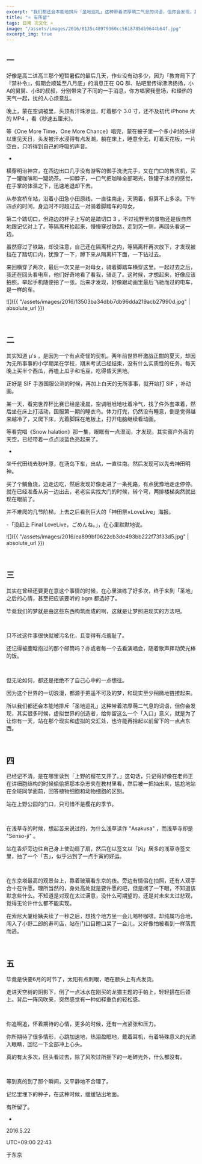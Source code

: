```yaml
---
excerpt: "我们都还会本能地排斥「圣地巡礼」这种带着浓厚萌二气息的词语，但你会发现，其实很多时候，虚拟世界的创造者，给你留这么一个「入口」意义，就是为了让你有一天，站在那个现实和虚拟的交汇处，也许能再拾起以前留下的一点点东西。"
title: "⭐️ 有所留"
tags: 日常 次文化 ⭐️
image: "/assets/images/2016/8135c48979360cc5618785db9644b64f.jpg"
excerpt_img: true
---
```


## 一

好像是高二进高三那个短暂暑假的最后几天，作业没有动多少，因为「教育局下了『禁补令』，假期会顺延至八月底」的消息正在 QQ 群、贴吧里传得沸沸扬扬，小A的舅舅、小B的叔叔，分别带来了不同的一手消息，你方唱罢我登场，和燥热的天气一起，扰的人心烦意乱。

晚上，蒙在空调被里，头顶有汗珠渗出，盯着那个 3.0 寸，还不及初代 iPhone 大的 MP4 ，看《秒速五厘米》。

等《One More Time，One More Chance》唱完，蒙在被子里一个多小时的头得以重见天日，头发被汗水浸得有点发潮，躺在床上，睡意全无，盯着天花板，一片空白，只听得到自己的呼吸的声音。

-

横穿明治神宫，在西边出口几乎没有游客的御手洗洗完手，又在门口的售货机，买了一罐咖啡和一罐奶茶。一仰脖子，一口气把咖啡全部喝光，铁罐子冰凉的感觉，在手掌的体温之下，迅速地退却下去。

从参宫桥车站，沿着小田急小田原线，一直往南走，天阴着，但算不上多凉。下午四点的时间，身边时不时超过去一对骑着脚踏车的母女。

第二个踏切口，但路边的杆子上写的是踏切口 3 ，不过视野里的景物还是很自然地跟记忆对上了。等隔离杆抬起来，慢慢穿过铁路，走到另一侧，再回头看这一边。

虽然穿过了铁路，却没注意，自己还在隔离杆之内，等隔离杆再次放下，才发现被挡在了踏切口内，犹豫了一下，蹲下来从隔离杆下面，一下钻过去。

来回横穿了两次，最后一次又是一对母女，骑着脚踏车横穿这里。一起过去之后，我还在回头看电车，他们好奇地看了看我，骑走了。这时候，才想起来，好像应该拍照。举起手机随便拍了一张。后来才发现，好像跟动画里最后飞驰而过的电车，是一样的车。

![]({{ "/assets/images/2016/13503ba34dbb7db96dda219acb27990d.jpg" | absolute_url }})

<br>

## 二

其实知道 μ's ，是因为一个有点奇怪的契机。两年前世界杯激战正酣的夏天，却因为无所事事的小学期呆在学校，期末考试已经结束，没有什么实质性的任务。每天晚上买半个西瓜，再嗑上瓜子和毛豆，吃得昏天黑地。

正好是 SIF 手游国服公测的时候，再加上白天的无所事事，就开始打 SIF ，补动画。

某一天，看完世界杯比赛已经是凌晨，空调咝咝地吐着冷气，找了件外套罩着，然后坐在床上打活动，国服第一期的睡衣鸟。体力打完，仍然没有睡意，倒是觉得越来越冷了，又爬下床，光着脚踩在地板上，打开电脑继续看动画。

等看完唱《Snow halation》那一集，眼眶有一点湿润，才发现，其实窗户外面的天空，已经带着一点点淡蓝色亮起来了。

-

坐千代田线去秋叶原，在汤岛下车，出站，一直往南。然后发现可以先去神田明神。

买了个鲷鱼烧，边走边吃，然后发现好像走进了一条死路，有点犹豫地走走停停。就在已经准备从另一边出去，老老实实找大门的时候，转个弯，两排楼梯突然就出现在眼前了。

并不难爬的几节阶梯，上去之后看到巨大的「神田祭×LoveLive」海报。

-「没赶上 Final LoveLive，ごめんね。」，在心里默默地说。

![]({{ "/assets/images/2016/ea899bf0622cb3de493bb222f73f33d5.jpg" | absolute_url }})

<br>

## 三

其实在曾经还要更在意这个事情的时候，在心里演练了好多次，终于来到「圣地」之后的心情，甚至把应该要听的 bgm 都选好了。

毕竟我们的梦就是由这些东西构筑而成的啊，这就是让梦照进现实的方法吧。

<br>

只不过这件事很快就被污名化，且变得有点羞耻了。

还记得被鹿晗抱过的那个邮筒吗？亦或者每一个去看演唱会，随着歌声挥动荧光棒的饭。

<br>

但无论如何，都还是拒绝不了自己心中的一点想往。

因为这个世界的一切浪漫，都源于把遥不可及的梦，和现实至少稍微地链接起来。

所以我们都还会本能地排斥「圣地巡礼」这种带着浓厚萌二气息的词语，但你会发现，其实很多时候，虚拟世界的创造者，给你留这么一个「入口」意义，就是为了让你有一天，站在那个现实和虚拟的交汇处，也许能再拾起以前留下的一点点东西。

<br>

## 四

已经记不清，是在哪里读到「上野的樱花又开了。」这句话，只记得好像在老师正在讲细胞结构的时候偷偷把那本杂志夹在教材里看，然后被一把抽出来，尴尬地站在全班同学面前，回答植物细胞和动物细胞的区别。

站在上野公园的门口，只可惜不是樱花的季节。

<br>

在浅草寺的时候，想起苦来说过的，为什么浅草读作 "Asakusa" ，而浅草寺却是 "Senso-ji" 。

站在香炉旁边往自己身上使劲扇了扇，然后在以签文以「凶」居多的浅草寺签文里，抽了一个「吉」，似乎沾到了一点手寅的好运。

<br>

在东京塔最高的观景台上，靠着玻璃看东京的夜。旁边有情侣在拍照，还有人双手合十在许愿。理所当然的，身处高处就是要许愿的吧，但是闭了一下眼，不知道该默念些什么。不知道是对现在太过满意，没什么可期望的，还是对未来太过悲观，觉得无论许什么都不能实现。

在索尼大厦给姨夫续了一秒之后，想找个地方坐一会儿喝杯咖啡。却纯属巧合地，闯入了小野二郎的寿司店，站在门口目瞪口呆了一会儿，又好像怕被看到一样落荒而逃。

<br>

## 五

毕竟是快要6月的时节了，太阳有点刺眼，晒在额头上有点发烫。

走进天空树的阴影下，倒了一点冰水在刚买的龙猫主题的手帕上，轻轻搭在后颈上。背后一阵风吹来，突然感觉有一种如释重负的轻松感。

<br>

你追啊追，怀着期待的心情，更多的时候，还有一点紧张和压力。

你所期待了很多情形，心跳加速地，热泪盈眶地，戴着耳机，有着特殊意义的光涌入眼睛，回忆一下全部冲上心头。

真的有太多次，回头看过去，除了风吹过所摇下的一地碎光外，什么都没有。

<br>

等到真的到了那个瞬间，又平静地不合理了。

记忆里埋下的种子，在这种时候，缓缓钻出地面。

有所留了。

-

2016.5.22

UTC+09:00 22:43

于东京
